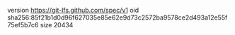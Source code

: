 version https://git-lfs.github.com/spec/v1
oid sha256:85f21b1d0d96f627035e85e62e9d73c2572ba9578ce2d493a12e55f75ef5b7c6
size 20434
